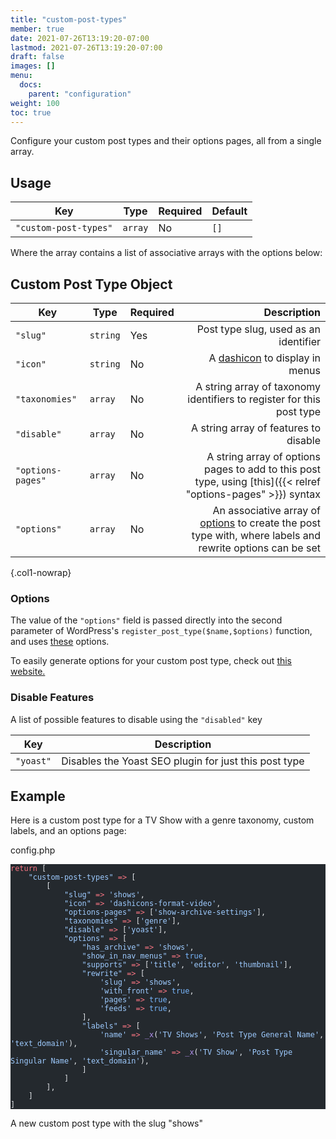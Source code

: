 ```yaml
---
title: "custom-post-types"
member: true
date: 2021-07-26T13:19:20-07:00
lastmod: 2021-07-26T13:19:20-07:00
draft: false
images: []
menu:
  docs:
    parent: "configuration"
weight: 100
toc: true
---
```


Configure your custom post types and their options pages, all from a single array.

## Usage

| Key                   | Type    | Required | Default |
| --------------------- | ------- | -------- | ------- |
| `"custom-post-types"` | `array` | No       | `[]`    |

Where the array contains a list of associative arrays with the options below:

## Custom Post Type Object

| Key               | Type     | Required |                                                                                                                                                                                                       Description |
| ----------------- | -------- | -------- | ----------------------------------------------------------------------------------------------------------------------------------------------------------------------------------------------------------------: |
| `"slug"`          | `string` | Yes      |                                                                                                                                                                             Post type slug, used as an identifier |
| `"icon"`          | `string` | No       |                                                                                                                              A [dashicon](https://developer.wordpress.org/resource/dashicons) to display in menus |
| `"taxonomies"`    | `array`  | No       |                                                                                                                                             A string array of taxonomy identifiers to register for this post type |
| `"disable"`       | `array`  | No       |                                                                                                                                                                             A string array of features to disable |
| `"options-pages"` | `array`  | No       |                                                                                                     A string array of options pages to add to this post type, using [this]({{< relref "options-pages" >}}) syntax |
| `"options"`       | `array`  | No       | An associative array of [options](https://developer.wordpress.org/reference/functions/register_post_type/#parameter-detail-information) to create the post type with, where labels and rewrite options can be set |
{.col1-nowrap}

### Options

The value of the `"options"` field is passed directly into the second parameter of WordPress's `register_post_type($name,$options)` function, and uses [these](https://developer.wordpress.org/reference/functions/register_post_type/#parameter-detail-information) options.

To easily generate options for your custom post type, check out [this website.](https://generatewp.com/post-type/)

### Disable Features

A list of possible features to disable using the `"disabled"` key

| Key       | Description                                           |
| --------- | ----------------------------------------------------- |
| `"yoast"` | Disables the Yoast SEO plugin for just this post type |


## Example

Here is a custom post type for a TV Show with a genre taxonomy, custom labels, and an options page:

<div class="code-heading">config.php</div>

<pre class="torchlight" style="background-color: #24292e; --theme-selection-background: #39414a;" data-torchlight-processed="3449c9e5e332f1dbb81505cd739fbf3f"><code data-language="php"><!-- Syntax highlighted by torchlight.dev --><div class='line'><span style="color: #F97583;">return</span><span style="color: #E1E4E8;"> [</span></div><div class='line'><span style="color: #E1E4E8;">    </span><span style="color: #9ECBFF;">&quot;custom-post-types&quot;</span><span style="color: #E1E4E8;"> </span><span style="color: #F97583;">=&gt;</span><span style="color: #E1E4E8;"> [</span></div><div class='line'><span style="color: #E1E4E8;">        [</span></div><div class='line'><span style="color: #E1E4E8;">            </span><span style="color: #9ECBFF;">&quot;slug&quot;</span><span style="color: #E1E4E8;"> </span><span style="color: #F97583;">=&gt;</span><span style="color: #E1E4E8;"> </span><span style="color: #9ECBFF;">&#39;shows&#39;</span><span style="color: #E1E4E8;">,</span></div><div class='line'><span style="color: #E1E4E8;">            </span><span style="color: #9ECBFF;">&quot;icon&quot;</span><span style="color: #E1E4E8;"> </span><span style="color: #F97583;">=&gt;</span><span style="color: #E1E4E8;"> </span><span style="color: #9ECBFF;">&#39;dashicons-format-video&#39;</span><span style="color: #E1E4E8;">,</span></div><div class='line'><span style="color: #E1E4E8;">            </span><span style="color: #9ECBFF;">&quot;options-pages&quot;</span><span style="color: #E1E4E8;"> </span><span style="color: #F97583;">=&gt;</span><span style="color: #E1E4E8;"> [</span><span style="color: #9ECBFF;">&#39;show-archive-settings&#39;</span><span style="color: #E1E4E8;">],</span></div><div class='line'><span style="color: #E1E4E8;">            </span><span style="color: #9ECBFF;">&quot;taxonomies&quot;</span><span style="color: #E1E4E8;"> </span><span style="color: #F97583;">=&gt;</span><span style="color: #E1E4E8;"> [</span><span style="color: #9ECBFF;">&#39;genre&#39;</span><span style="color: #E1E4E8;">],</span></div><div class='line'><span style="color: #E1E4E8;">            </span><span style="color: #9ECBFF;">&quot;disable&quot;</span><span style="color: #E1E4E8;"> </span><span style="color: #F97583;">=&gt;</span><span style="color: #E1E4E8;"> [</span><span style="color: #9ECBFF;">&#39;yoast&#39;</span><span style="color: #E1E4E8;">],</span></div><div class='line'><span style="color: #E1E4E8;">            </span><span style="color: #9ECBFF;">&quot;options&quot;</span><span style="color: #E1E4E8;"> </span><span style="color: #F97583;">=&gt;</span><span style="color: #E1E4E8;"> [</span></div><div class='line'><span style="color: #E1E4E8;">                </span><span style="color: #9ECBFF;">&quot;has_archive&quot;</span><span style="color: #E1E4E8;"> </span><span style="color: #F97583;">=&gt;</span><span style="color: #E1E4E8;"> </span><span style="color: #9ECBFF;">&#39;shows&#39;</span><span style="color: #E1E4E8;">,</span></div><div class='line'><span style="color: #E1E4E8;">                </span><span style="color: #9ECBFF;">&quot;show_in_nav_menus&quot;</span><span style="color: #E1E4E8;"> </span><span style="color: #F97583;">=&gt;</span><span style="color: #E1E4E8;"> </span><span style="color: #79B8FF;">true</span><span style="color: #E1E4E8;">,</span></div><div class='line'><span style="color: #E1E4E8;">                </span><span style="color: #9ECBFF;">&quot;supports&quot;</span><span style="color: #E1E4E8;"> </span><span style="color: #F97583;">=&gt;</span><span style="color: #E1E4E8;"> [</span><span style="color: #9ECBFF;">&#39;title&#39;</span><span style="color: #E1E4E8;">, </span><span style="color: #9ECBFF;">&#39;editor&#39;</span><span style="color: #E1E4E8;">, </span><span style="color: #9ECBFF;">&#39;thumbnail&#39;</span><span style="color: #E1E4E8;">],</span></div><div class='line'><span style="color: #E1E4E8;">                </span><span style="color: #9ECBFF;">&quot;rewrite&quot;</span><span style="color: #E1E4E8;"> </span><span style="color: #F97583;">=&gt;</span><span style="color: #E1E4E8;"> [</span></div><div class='line'><span style="color: #E1E4E8;">                    </span><span style="color: #9ECBFF;">&#39;slug&#39;</span><span style="color: #E1E4E8;"> </span><span style="color: #F97583;">=&gt;</span><span style="color: #E1E4E8;"> </span><span style="color: #9ECBFF;">&#39;shows&#39;</span><span style="color: #E1E4E8;">,</span></div><div class='line'><span style="color: #E1E4E8;">                    </span><span style="color: #9ECBFF;">&#39;with_front&#39;</span><span style="color: #E1E4E8;"> </span><span style="color: #F97583;">=&gt;</span><span style="color: #E1E4E8;"> </span><span style="color: #79B8FF;">true</span><span style="color: #E1E4E8;">,</span></div><div class='line'><span style="color: #E1E4E8;">                    </span><span style="color: #9ECBFF;">&#39;pages&#39;</span><span style="color: #E1E4E8;"> </span><span style="color: #F97583;">=&gt;</span><span style="color: #E1E4E8;"> </span><span style="color: #79B8FF;">true</span><span style="color: #E1E4E8;">,</span></div><div class='line'><span style="color: #E1E4E8;">                    </span><span style="color: #9ECBFF;">&#39;feeds&#39;</span><span style="color: #E1E4E8;"> </span><span style="color: #F97583;">=&gt;</span><span style="color: #E1E4E8;"> </span><span style="color: #79B8FF;">true</span><span style="color: #E1E4E8;">,</span></div><div class='line'><span style="color: #E1E4E8;">                ],</span></div><div class='line'><span style="color: #E1E4E8;">                </span><span style="color: #9ECBFF;">&quot;labels&quot;</span><span style="color: #E1E4E8;"> </span><span style="color: #F97583;">=&gt;</span><span style="color: #E1E4E8;"> [</span></div><div class='line'><span style="color: #E1E4E8;">                    </span><span style="color: #9ECBFF;">&#39;name&#39;</span><span style="color: #E1E4E8;"> </span><span style="color: #F97583;">=&gt;</span><span style="color: #E1E4E8;"> </span><span style="color: #B392F0;">_x</span><span style="color: #E1E4E8;">(</span><span style="color: #9ECBFF;">&#39;TV Shows&#39;</span><span style="color: #E1E4E8;">, </span><span style="color: #9ECBFF;">&#39;Post Type General Name&#39;</span><span style="color: #E1E4E8;">, </span><span style="color: #9ECBFF;">&#39;text_domain&#39;</span><span style="color: #E1E4E8;">),</span></div><div class='line'><span style="color: #E1E4E8;">                    </span><span style="color: #9ECBFF;">&#39;singular_name&#39;</span><span style="color: #E1E4E8;"> </span><span style="color: #F97583;">=&gt;</span><span style="color: #E1E4E8;"> </span><span style="color: #B392F0;">_x</span><span style="color: #E1E4E8;">(</span><span style="color: #9ECBFF;">&#39;TV Show&#39;</span><span style="color: #E1E4E8;">, </span><span style="color: #9ECBFF;">&#39;Post Type Singular Name&#39;</span><span style="color: #E1E4E8;">, </span><span style="color: #9ECBFF;">&#39;text_domain&#39;</span><span style="color: #E1E4E8;">),</span></div><div class='line'><span style="color: #E1E4E8;">                ]</span></div><div class='line'><span style="color: #E1E4E8;">            ]</span></div><div class='line'><span style="color: #E1E4E8;">        ],</span></div><div class='line'><span style="color: #E1E4E8;">    ]</span></div><div class='line'><span style="color: #E1E4E8;">]</span></div><textarea data-torchlight-original="true" style="display: none !important;">return [
    "custom-post-types" =&gt; [
        [
            "slug" =&gt; 'shows',
            "icon" =&gt; 'dashicons-format-video',
            "options-pages" =&gt; ['show-archive-settings'],
            "taxonomies" =&gt; ['genre'],
            "disable" =&gt; ['yoast'],
            "options" =&gt; [
                "has_archive" =&gt; 'shows',
                "show_in_nav_menus" =&gt; true,
                "supports" =&gt; ['title', 'editor', 'thumbnail'],
                "rewrite" =&gt; [
                    'slug' =&gt; 'shows',
                    'with_front' =&gt; true,
                    'pages' =&gt; true,
                    'feeds' =&gt; true,
                ],
                "labels" =&gt; [
                    'name' =&gt; _x('TV Shows', 'Post Type General Name', 'text_domain'),
                    'singular_name' =&gt; _x('TV Show', 'Post Type Singular Name', 'text_domain'),
                ]
            ]
        ],
    ]
]
</textarea></code></pre>A new custom post type with the slug "shows"</div>
